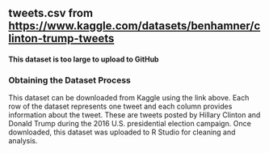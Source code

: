 ## tweets.csv from https://www.kaggle.com/datasets/benhamner/clinton-trump-tweets
#### This dataset is too large to upload to GitHub

### Obtaining the Dataset Process
This dataset can be downloaded from Kaggle using the link above. 
Each row of the dataset represents one tweet and each column provides information about the tweet. These are tweets posted by Hillary Clinton and Donald Trump during the 2016 U.S. presidential election campaign. Once downloaded, this dataset was uploaded to R Studio for cleaning and analysis.
